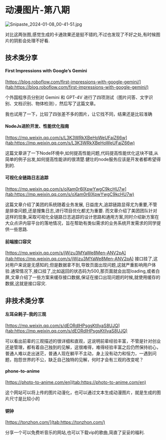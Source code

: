 # 动漫图片-第八期



![Snipaste_2024-01-08_00-41-51.jpg](https://www.freeimg.cn/i/2024/01/08/659ad483a0397.jpg)

对比这两张图,感觉生成的卡通效果还是挺不错的,不过也发现了不好之处,有时候图片的阴影会处理不好看.

## 技术类分享


#### First Impressions with Google’s Gemini

[https://blog.roboflow.com/first-impressions-with-google-gemini/](tab:https://blog.roboflow.com/first-impressions-with-google-gemini/)

个外国程序员分别对 Gemini 和 GPT-4V 进行了四项测试（图片问答、文字识别、文档识别、物体检测），然后写了这篇文章。

我也试用了一下，比较了四张差不多的图片，让它找不同，结果还是比较准确

#### NodeJs进阶开发、性能优化指南

[https://mp.weixin.qq.com/s/L3K3WRkXBeHoWeUFajZ66w](tab:https://mp.weixin.qq.com/s/L3K3WRkXBeHoWeUFajZ66w)

这篇文章讲了一下Node环境中,如何提高性能问题,代码提高性能优化这块不错,从简单的例子出发,如何提高性能讲的很清楚.健壮的node服务应该是开发者都希望得到的.


#### 可视化全链路日志追踪

[https://mp.weixin.qq.com/s/oXam0r6IXpwYwgC9kcHU7w](tab:https://mp.weixin.qq.com/s/oXam0r6IXpwYwgC9kcHU7w)

这篇文章介绍了美团的系统随着业务发展, 日益庞大,追踪链路显得尤为重要,不管是排查问题,还是搜集日志,进行项目优化都尤为重要. 而文章介绍了美团团队针对这样的现象,采取可视化全链路日志追踪的设计思路和通用方案,同时介绍新方案在大众点评内容平台的落地情况，旨在帮助有类似需求的业务系统开发需求的同学提供一些思路.


#### 前端接口容灾
[https://mp.weixin.qq.com/s/jWjzu3MYaWe8Men-ANV2pA](tab:https://mp.weixin.qq.com/s/jWjzu3MYaWe8Men-ANV2pA)
接口挂了,这对用户来说是无感知的,但是数据拿不到,导致页面出现问题,这就严重影响用户体验.通常情况下,接口挂了,比如返回的状态码为500,那页面就会出现loading,或者白屏,文章介绍了一些方案来缓存接口数据,保证在接口出现问题的时候,就使用缓存的数据,这就是接口容灾.


## 非技术类分享


#### 左耳朵耗子-我的三观

[https://mp.weixin.qq.com/s/dEORdlHPsgsKtIlyaS8UJQ](tab:https://mp.weixin.qq.com/s/dEORdlHPsgsKtIlyaS8UJQ)

可以看出前辈的三观描述的很详细和直观，这说明前辈经验丰富，不管是针对创业还是管理，都有着自己独到的见解，这很难得，难得经验丰富之后仍然保持初心，普通人难以走出迷茫，普通人现在躺平不主动，身上没有动力和恒力，一遇到问题，抱怨世界的不公，缺乏自己独特的见解，何时才会有三观的改变呢？


#### phone-to-anime
[https://photo-to-anime.com/en](tab:https://photo-to-anime.com/en)

这个网站可以将上传的图片动漫化，也可以通过文本生成动漫图片，就是生成的图片尺寸是比较小的

#### 铜钟

[https://tonzhon.com/](tab:https://tonzhon.com/)

分享一个可以免费听音乐的网站,也可以下载vip的歌曲,简直了妥妥的福利.





